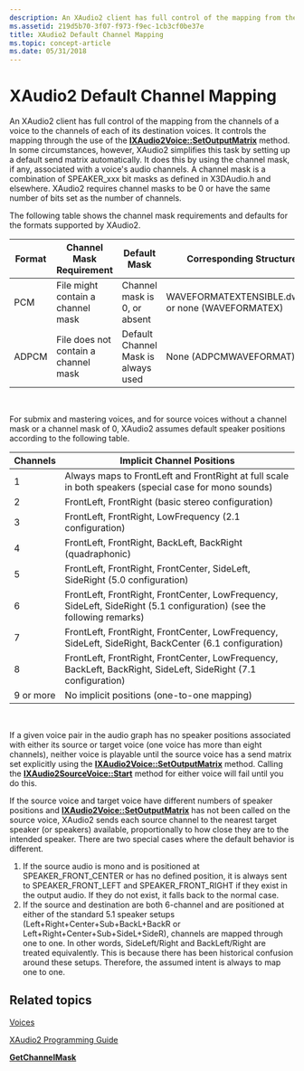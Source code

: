 ```yaml
---
description: An XAudio2 client has full control of the mapping from the channels of a voice to the channels of each of its destination voices.
ms.assetid: 219d5b70-3f07-f973-f9ec-1cb3cf0be37e
title: XAudio2 Default Channel Mapping
ms.topic: concept-article
ms.date: 05/31/2018
---
```


# XAudio2 Default Channel Mapping

An XAudio2 client has full control of the mapping from the channels of a voice to the channels of each of its destination voices. It controls the mapping through the use of the [**IXAudio2Voice::SetOutputMatrix**](/windows/win32/api/xaudio2/nf-xaudio2-ixaudio2voice-setoutputmatrix) method. In some circumstances, however, XAudio2 simplifies this task by setting up a default send matrix automatically. It does this by using the channel mask, if any, associated with a voice's audio channels. A channel mask is a combination of SPEAKER\_xxx bit masks as defined in X3DAudio.h and elsewhere. XAudio2 requires channel masks to be 0 or have the same number of bits set as the number of channels.

The following table shows the channel mask requirements and defaults for the formats supported by XAudio2. 

| Format | Channel Mask Requirement             | Default Mask                        | Corresponding Structure Member                            |
|--------|--------------------------------------|-------------------------------------|-----------------------------------------------------------|
| PCM    | File might contain a channel mask    | Channel mask is 0, or absent        | WAVEFORMATEXTENSIBLE.dwChannelMask or none (WAVEFORMATEX) |
| ADPCM  | File does not contain a channel mask | Default Channel Mask is always used | None (ADPCMWAVEFORMAT)                                    |



 

For submix and mastering voices, and for source voices without a channel mask or a channel mask of 0, XAudio2 assumes default speaker positions according to the following table. 

| Channels  | Implicit Channel Positions                                                                                            |
|-----------|-----------------------------------------------------------------------------------------------------------------------|
| 1         | Always maps to FrontLeft and FrontRight at full scale in both speakers (special case for mono sounds)                 |
| 2         | FrontLeft, FrontRight (basic stereo configuration)                                                                    |
| 3         | FrontLeft, FrontRight, LowFrequency (2.1 configuration)                                                               |
| 4         | FrontLeft, FrontRight, BackLeft, BackRight (quadraphonic)                                                             |
| 5         | FrontLeft, FrontRight, FrontCenter, SideLeft, SideRight (5.0 configuration)                                           |
| 6         | FrontLeft, FrontRight, FrontCenter, LowFrequency, SideLeft, SideRight (5.1 configuration) (see the following remarks) |
| 7         | FrontLeft, FrontRight, FrontCenter, LowFrequency, SideLeft, SideRight, BackCenter (6.1 configuration)                 |
| 8         | FrontLeft, FrontRight, FrontCenter, LowFrequency, BackLeft, BackRight, SideLeft, SideRight (7.1 configuration)        |
| 9 or more | No implicit positions (one-to-one mapping)                                                                            |



 

If a given voice pair in the audio graph has no speaker positions associated with either its source or target voice (one voice has more than eight channels), neither voice is playable until the source voice has a send matrix set explicitly using the [**IXAudio2Voice::SetOutputMatrix**](/windows/win32/api/xaudio2/nf-xaudio2-ixaudio2voice-setoutputmatrix) method. Calling the [**IXAudio2SourceVoice::Start**](/windows/win32/api/xaudio2/nf-xaudio2-ixaudio2sourcevoice-start) method for either voice will fail until you do this.

If the source voice and target voice have different numbers of speaker positions and [**IXAudio2Voice::SetOutputMatrix**](/windows/win32/api/xaudio2/nf-xaudio2-ixaudio2voice-setoutputmatrix) has not been called on the source voice, XAudio2 sends each source channel to the nearest target speaker (or speakers) available, proportionally to how close they are to the intended speaker. There are two special cases where the default behavior is different.

1.  If the source audio is mono and is positioned at SPEAKER\_FRONT\_CENTER or has no defined position, it is always sent to SPEAKER\_FRONT\_LEFT and SPEAKER\_FRONT\_RIGHT if they exist in the output audio. If they do not exist, it falls back to the normal case.
2.  If the source and destination are both 6-channel and are positioned at either of the standard 5.1 speaker setups (Left+Right+Center+Sub+BackL+BackR or Left+Right+Center+Sub+SideL+SideR), channels are mapped through one to one. In other words, SideLeft/Right and BackLeft/Right are treated equivalently. This is because there has been historical confusion around these setups. Therefore, the assumed intent is always to map one to one.

## Related topics

<dl> <dt>

[Voices](voices.md)
</dt> <dt>

[XAudio2 Programming Guide](programming-guide.md)
</dt> <dt>

[**GetChannelMask**](/windows/win32/api/xaudio2/nf-xaudio2-ixaudio2masteringvoice-getchannelmask)
</dt> </dl>

 

 
